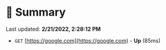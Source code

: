 # 📖 Summary
Last updated: **2/21/2022, 2:28:12 PM**

- `GET` [https://google.com](https://google.com) - **Up** (85ms)
